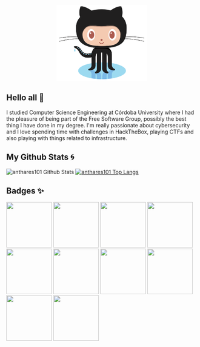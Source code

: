 <p align="center">
  <img height="200px" src="https://github.com/anthares101/anthares101/blob/477db9355644cdd47f0cc1a2e3c4e44c0be360f6/assets/Octocat.png">
</p>

## Hello all 👋
I studied Computer Science Engineering at Córdoba University where I had the pleasure of being part of the Free Software Group, possibly the best thing I have done in my degree. I'm really passionate about cybersecurity and I love spending time with challenges in HackTheBox, playing CTFs and also playing with things related to infrastructure.

## My Github Stats :cyclone:

![anthares101 Github Stats](https://github-readme-stats.vercel.app/api?username=anthares101&show_icons=true&hide=issues&count_private=true&theme=dark&hide_title=true&line_height=30)
[![anthares101 Top Langs](https://github-readme-stats.vercel.app/api/top-langs/?username=anthares101&theme=dark&layout=compact&langs_count=6)](https://github.com/anthares101/github-readme-stats)

## Badges ✨

<a href="https://certs.ine.com/039f9643-b4a9-49d1-87f4-59475459e9a4"><img width="120px" height="120px" src="https://api.accredible.com/v1/frontend/credential_website_embed_image/badge/79636546"></a>
<a href="https://certs.ine.com/4b8d4f13-04fb-4651-809e-4945a2f2c24d"><img width="120px" height="120px" src="https://api.accredible.com/v1/frontend/credential_website_embed_image/badge/79636206"></a>
<a href="https://www.credential.net/e72a49c1-351b-4b68-b353-78ce3a4a2563"><img width="120px" height="120px" src="https://api.accredible.com/v1/frontend/credential_website_embed_image/badge/96218100"></a>
<a href="https://www.credential.net/604ea7bc-3d65-400f-8e34-9099093fe5a8"><img width="120px" height="120px" src="https://api.accredible.com/v1/frontend/credential_website_embed_image/badge/101767268"></a>
<a href="https://www.credly.com/badges/66c8ab2c-e2e2-4bc4-b845-32a5c100600c/public_url"><img width="120px" height="120px" src="https://images.credly.com/size/340x340/images/572de0ba-2c59-4816-a59d-b0e1687e45ee/image.png"></a>
<a href="https://www.credly.com/badges/39682f2f-50f4-4347-aa45-f982cb3aa423/public_url"><img width="120px" height="120px" src="https://images.credly.com/size/340x340/images/0e284c3f-5164-4b21-8660-0d84737941bc/image.png"></a>
<a href="https://www.credly.com/badges/e34708f5-6f39-4033-bc4c-2af21c1ec87e/public_url"><img width="120px" height="120px" src="https://images.credly.com/size/110x110/images/74790a75-8451-400a-8536-92d792c5184a/CompTIA_Security_2Bce.png"></a>
<a href="https://www.credly.com/badges/15f78266-e239-4b9c-87ef-4e8ee3fd441f/public_url"><img width="120px" height="120px" src="https://images.credly.com/size/340x340/images/8b8ed108-e77d-4396-ac59-2504583b9d54/cka_from_cncfsite__281_29.png"></a>
<a href="https://www.credly.com/badges/51ba350f-4d80-40f5-ac77-6970582c673a/public_url"><img width="120px" height="120px" src="https://images.credly.com/size/340x340/images/cc8adc83-1dc6-4d57-8e20-22171247e052/blob"></a>
<a href="https://www.credly.com/badges/7a7d0896-ae5d-4f38-b55e-02a967ec5075/public_url"><img width="120px" height="120px" src="https://images.credly.com/size/340x340/images/9945dfcb-1cca-4529-85e6-db1be3782210/kubernetes-security-specialist-logo2.png"></a>
